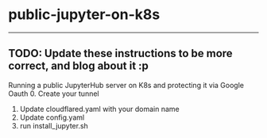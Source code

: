 # public-jupyter-on-k8s
---
TODO: Update these instructions to be more correct, and blog about it :p
---

Running a public JupyterHub server on K8s and protecting it via Google Oauth
0. Create your tunnel
1. Update cloudflared.yaml with your domain name
2. Update config.yaml
3. run install_jupyter.sh


